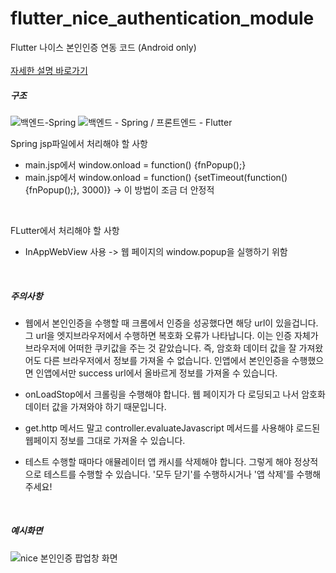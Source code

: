 # flutter_nice_authentication_module

Flutter 나이스 본인인증 연동 코드 (Android only)
<br /><br />
[자세한 설명 바로가기](https://blog.naver.com/rnjs1995/222871328505)

##### 구조
![백엔드-Spring](https://user-images.githubusercontent.com/80610295/189468851-c2859598-cb60-4cc3-9d85-aa191325c8ee.png)
![백엔드 - Spring / 프론트엔드 - Flutter](https://user-images.githubusercontent.com/80610295/189468867-41cbae50-8597-4618-8ae5-4b69eb8a79bf.png)

Spring jsp파일에서 처리해야 할 사항
- main.jsp에서 window.onload = function() {fnPopup();} 
- main.jsp에서 window.onload = function() {setTimeout(function() {fnPopup();}, 3000)} -> 이 방법이 조금 더 안정적
<br />

FLutter에서 처리해야 할 사항
- InAppWebView 사용 -> 웹 페이지의 window.popup을 실행하기 위함
<br />

##### 주의사항
- 웹에서 본인인증을 수행할 때 크롬에서 인증을 성공했다면 해당 url이 있을겁니다. 그 url을 엣지브라우저에서 수행하면 복호화 오류가 나타납니다. 이는 인증 자체가 브라우저에 어떠한 쿠키값을 주는 것 같았습니다. 즉, 암호화 데이터 값을 잘 가져왔어도 다른 브라우저에서 정보를 가져올 수 없습니다. 인앱에서 본인인증을 수행했으면 인앱에서만 success url에서 올바르게 정보를 가져올 수 있습니다. 

- onLoadStop에서 크롤링을 수행해야 합니다. 웹 페이지가 다 로딩되고 나서 암호화 데이터 값을 가져와야 하기 때문입니다.

- get.http 메서드 말고 controller.evaluateJavascript 메서드를 사용해야 로드된 웹페이지 정보를 그대로 가져올 수 있습니다.

- 테스트 수행할 때마다 애뮬레이터 앱 캐시를 삭제해야 합니다. 그렇게 해야 정상적으로 테스트를 수행할 수 있습니다. '모두 닫기'를 수행하시거나 '앱 삭제'를 수행해주세요!
<br />

##### 예시화면
![nice 본인인증 팝업창 화면](https://user-images.githubusercontent.com/80610295/189468996-6f00d633-9b3a-44c4-b80f-309a3ee7b832.png)
